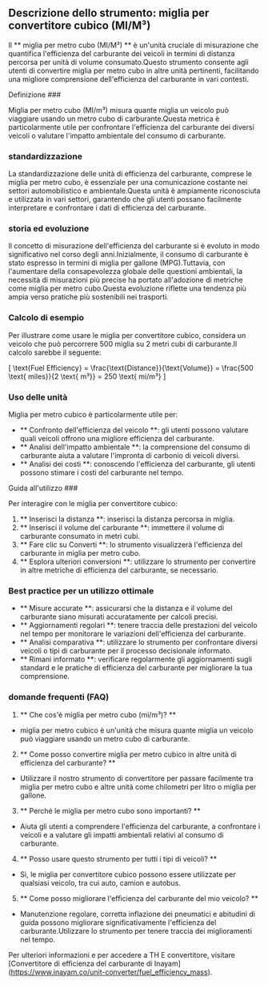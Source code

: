 ## Descrizione dello strumento: miglia per convertitore cubico (MI/M³)

Il ** miglia per metro cubo (MI/M³) ** è un'unità cruciale di misurazione che quantifica l'efficienza del carburante dei veicoli in termini di distanza percorsa per unità di volume consumato.Questo strumento consente agli utenti di convertire miglia per metro cubo in altre unità pertinenti, facilitando una migliore comprensione dell'efficienza del carburante in vari contesti.

Definizione ###

Miglia per metro cubo (MI/m³) misura quante miglia un veicolo può viaggiare usando un metro cubo di carburante.Questa metrica è particolarmente utile per confrontare l'efficienza del carburante dei diversi veicoli o valutare l'impatto ambientale del consumo di carburante.

### standardizzazione

La standardizzazione delle unità di efficienza del carburante, comprese le miglia per metro cubo, è essenziale per una comunicazione costante nei settori automobilistico e ambientale.Questa unità è ampiamente riconosciuta e utilizzata in vari settori, garantendo che gli utenti possano facilmente interpretare e confrontare i dati di efficienza del carburante.

### storia ed evoluzione

Il concetto di misurazione dell'efficienza del carburante si è evoluto in modo significativo nel corso degli anni.Inizialmente, il consumo di carburante è stato espresso in termini di miglia per gallone (MPG).Tuttavia, con l'aumentare della consapevolezza globale delle questioni ambientali, la necessità di misurazioni più precise ha portato all'adozione di metriche come miglia per metro cubo.Questa evoluzione riflette una tendenza più ampia verso pratiche più sostenibili nei trasporti.

### Calcolo di esempio

Per illustrare come usare le miglia per convertitore cubico, considera un veicolo che può percorrere 500 miglia su 2 metri cubi di carburante.Il calcolo sarebbe il seguente:

\[ \text{Fuel Efficiency} = \frac{\text{Distance}}{\text{Volume}} = \frac{500 \text{ miles}}{2 \text{ m³}} = 250 \text{ mi/m³} \]

### Uso delle unità

Miglia per metro cubico è particolarmente utile per:

- ** Confronto dell'efficienza del veicolo **: gli utenti possono valutare quali veicoli offrono una migliore efficienza del carburante.
- ** Analisi dell'impatto ambientale **: la comprensione del consumo di carburante aiuta a valutare l'impronta di carbonio di veicoli diversi.
- ** Analisi dei costi **: conoscendo l'efficienza del carburante, gli utenti possono stimare i costi del carburante nel tempo.

Guida all'utilizzo ###

Per interagire con le miglia per convertitore cubico:

1. ** Inserisci la distanza **: inserisci la distanza percorsa in miglia.
2. ** Inserisci il volume del carburante **: immettere il volume di carburante consumato in metri cubi.
3. ** Fare clic su Converti **: lo strumento visualizzerà l'efficienza del carburante in miglia per metro cubo.
4. ** Esplora ulteriori conversioni **: utilizzare lo strumento per convertire in altre metriche di efficienza del carburante, se necessario.

### Best practice per un utilizzo ottimale

- ** Misure accurate **: assicurarsi che la distanza e il volume del carburante siano misurati accuratamente per calcoli precisi.
- ** Aggiornamenti regolari **: tenere traccia delle prestazioni del veicolo nel tempo per monitorare le variazioni dell'efficienza del carburante.
- ** Analisi comparativa **: utilizzare lo strumento per confrontare diversi veicoli o tipi di carburante per il processo decisionale informato.
- ** Rimani informato **: verificare regolarmente gli aggiornamenti sugli standard e le pratiche di efficienza del carburante per migliorare la tua comprensione.

### domande frequenti (FAQ)

1. ** Che cos'è miglia per metro cubo (mi/m³)? **
- miglia per metro cubico è un'unità che misura quante miglia un veicolo può viaggiare usando un metro cubo di carburante.

2. ** Come posso convertire miglia per metro cubico in altre unità di efficienza del carburante? **
- Utilizzare il nostro strumento di convertitore per passare facilmente tra miglia per metro cubo e altre unità come chilometri per litro o miglia per gallone.

3. ** Perché le miglia per metro cubo sono importanti? **
- Aiuta gli utenti a comprendere l'efficienza del carburante, a confrontare i veicoli e a valutare gli impatti ambientali relativi al consumo di carburante.

4. ** Posso usare questo strumento per tutti i tipi di veicoli? **
- Sì, le miglia per convertitore cubico possono essere utilizzate per qualsiasi veicolo, tra cui auto, camion e autobus.

5. ** Come posso migliorare l'efficienza del carburante del mio veicolo? **
- Manutenzione regolare, corretta inflazione dei pneumatici e abitudini di guida possono migliorare significativamente l'efficienza del carburante.Utilizzare lo strumento per tenere traccia dei miglioramenti nel tempo.

Per ulteriori informazioni e per accedere a TH E convertitore, visitare [Convertitore di efficienza del carburante di Inayam] (https://www.inayam.co/unit-converter/fuel_efficiency_mass).